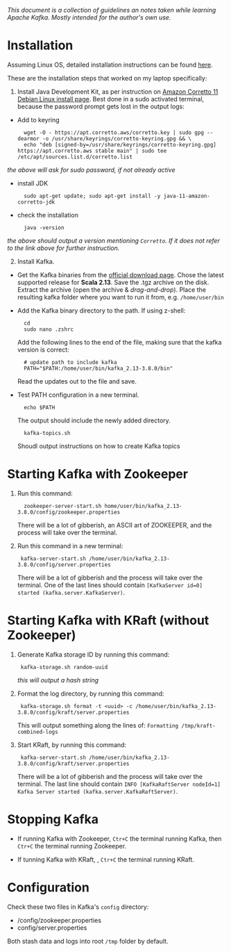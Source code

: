 _This document is a collection of guidelines an notes taken while learning Apache Kafka. Mostly intended for the author's own use._

# Installation

Assuming Linux OS, detailed installation instructions can be found [here](https://learn.conduktor.io/kafka/how-to-install-apache-kafka-on-linux/). 

These are the installation steps that worked on my laptop specifically:

1. Install Java Development Kit, as per instruction on [Amazon Corretto 11 Debian Linux install page](https://docs.aws.amazon.com/corretto/latest/corretto-11-ug/generic-linux-install.html). Best done in a sudo activated terminal, because the password prompt gets lost in the output logs:

* Add to keyring
      
        wget -O - https://apt.corretto.aws/corretto.key | sudo gpg --dearmor -o /usr/share/keyrings/corretto-keyring.gpg && \
        echo "deb [signed-by=/usr/share/keyrings/corretto-keyring.gpg] https://apt.corretto.aws stable main" | sudo tee /etc/apt/sources.list.d/corretto.list

_the above will ask for sudo password, if not already active_

* install JDK
    
        sudo apt-get update; sudo apt-get install -y java-11-amazon-corretto-jdk

* check the installation

        java -version

_the above should output a version mentioning `Corretto`. If it does not refer to the link above for further instruction._

2. Install Kafka.

* Get the Kafka binaries from the [official download page](https://kafka.apache.org/downloads). Chose the latest supported release for **Scala 2.13**. Save the .tgz archive on the disk. Extract the archive (open the archive & _drag-and-drop_). Place the resulting kafka folder where you want to run it from, e.g. `/home/user/bin`
* Add the Kafka binary directory to the path. If using z-shell:

        cd 
        sudo nano .zshrc

    Add the following lines to the end of the file, making sure that the kafka version is correct:

        # update path to include kafka
        PATH="$PATH:/home/user/bin/kafka_2.13-3.8.0/bin"

    Read the updates out to the file and save.


* Test PATH configuration in a new terminal.

        echo $PATH

    The output should include the newly added directory.

        kafka-topics.sh

    Shoudl output instructions on how to create Kafka topics

# Starting Kafka with Zookeeper

1. Run this command:

         zookeeper-server-start.sh home/user/bin/kafka_2.13-3.8.0/config/zookeeper.properties

    There will be a lot of gibberish, an ASCII art of ZOOKEEPER, and the process will take over the terminal.

2. Run this command in a new terminal:

        kafka-server-start.sh /home/user/bin/kafka_2.13-3.8.0/config/server.properties

    There will be a lot of gibberish and the process will take over the terminal. One of the last lines should contain `[KafkaServer id=0] started (kafka.server.KafkaServer)`.

# Starting Kafka with KRaft (without Zookeeper)

1. Generate Kafka storage ID by running this command:

        kafka-storage.sh random-uuid

    _this will output a hash string_


2. Format the log directory, by running this command:

        kafka-storage.sh format -t <uuid> -c /home/user/bin/kafka_2.13-3.8.0/config/kraft/server.properties

    This will output something along the lines of: `Formatting /tmp/kraft-combined-logs`

3. Start KRaft, by running this command:

        kafka-server-start.sh /home/user/bin/kafka_2.13-3.8.0/config/kraft/server.properties

    There will be a lot of gibberish and the process will take over the terminal. The last line should contain `INFO [KafkaRaftServer nodeId=1] Kafka Server started (kafka.server.KafkaRaftServer)`.

# Stopping Kafka

* If running Kafka with Zookeeper, `Ctr+C` the terminal running Kafka, then `Ctr+C` the terminal running Zookeeper.

* If tunning Kafka with KRaft, , `Ctr+C` the terminal running KRaft.

# Configuration

Check these two files in Kafka's `config` directory:

* /config/zookeeper.properties
* config/server.properties

Both stash data and logs into root `/tmp` folder by default.
